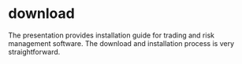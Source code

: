 # download
The presentation provides installation guide for trading and risk management software. The download and installation process is very straightforward.
